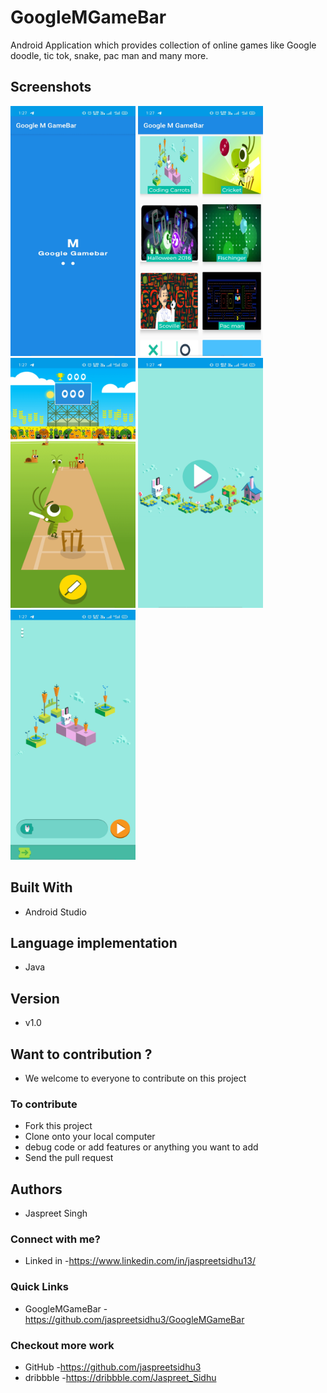 # GoogleMGameBar

Android Application which provides collection of online games like Google doodle, tic tok, snake, pac man and many more.


## Screenshots
<span>
<img src="Screenshot/a (1).jpg" width=200 height=400 />
<img src="Screenshot/a (2).jpg" width=200 height=400 />
<img src="Screenshot/a (3).jpg" width=200 height=400 />
<img src="Screenshot/a (4).jpg" width=200 height=400 />
<img src="Screenshot/a (5).jpg" width=200 height=400 />
</span>


## Built With

* Android Studio

## Language implementation
* Java


## Version
* v1.0

## Want to contribution ?
* We welcome to everyone to contribute on this project
### To contribute
* Fork this project
* Clone onto your local computer
* debug code or add features or anything you want to add
* Send the pull request


## Authors
* Jaspreet Singh </br>
### Connect with me?
* Linked in -https://www.linkedin.com/in/jaspreetsidhu13/

### Quick Links
* GoogleMGameBar -https://github.com/jaspreetsidhu3/GoogleMGameBar

### Checkout more work
* GitHub -https://github.com/jaspreetsidhu3 </br>
* dribbble -https://dribbble.com/Jaspreet_Sidhu
